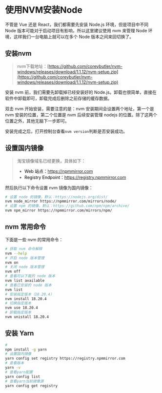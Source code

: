 # 使用NVM安装Node

不管是 Vue 还是 React，我们都需要先安装 Node.js 环境，但是项目中不同 Node 版本可能对于启动项目有影响，所以这里建议使用 nvm 来管理 Node 环境，这样我们一台电脑上就可以在多个 Node 版本之间来回切换了。

## 安装nvm
> nvm下载地址：[https://github.com/coreybutler/nvm-windows/releases/download/1.1.12/nvm-setup.zip](https://github.com/coreybutler/nvm-windows/releases/download/1.1.12/nvm-setup.zip)
>

安装 nvm 前，我们需要先卸载掉已经安装好的 Node.js。卸载也很简单，直接在软件中卸载即可，卸载完成后删除之前存储的缓存数据。

双击 nvm 开始安装，需要注意的是：nvm 安装期间会设置两个地址，第一个是 nvm 安装的位置，第二个位置是 nvm 后续安装管理 nodejs 的位置。除了这两个位置之外，其他无脑下一步即可。

安装完成之后，打开控制台查看`nvm version`判断是否安装成功。

## 设置国内镜像
> 淘宝镜像域名已经更换，具体如下：
>
> + <font style="color:rgb(1, 1, 1);">Web 站点：https://npmmirror.com</font>
> + <font style="color:rgb(1, 1, 1);">Registry Endpoint：https://registry.npmmirror.com</font>
>

然后执行以下命令设置 nvm 镜像为国内镜像：

```bash
# 设置 node 的镜像，默认：https://nodejs.org/dist/
nvm node_mirror https://npmmirror.com/mirrors/node/
# 设置 npm 的镜像，默认：https://github.com/npm/npm/archive/
nvm npm_mirror https://npmmirror.com/mirrors/npm/
```

## nvm 常用命令
下面是一些 nvm 的常用命令：

```bash
# 获取 nvm 命令解释
nvm --help
# 开启 node 版本管理
nvm on
# 关闭 node 版本管理
nvm off
# 查看可以下载的 node 版本
nvm list available
# 查看已安装的 node 版本
nvm list
# 安装指定版本（18.20.4）
nvm install 18.20.4
# 切换指定版本
nvm use 18.20.4
# 卸载指定版本
nvm unistall 18.20.4
```

## 安装 Yarn
```bash
# 
npm install -g yarn
# 设置国内镜像
yarn config set registry https://registry.npmmirror.com
# 查看版本
yarn -v
# 查看yarn配置
yarn config list
# 查看yarn当前镜像源
yarn config get registry
```

